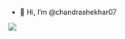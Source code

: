 - 👋 Hi, I’m @chandrashekhar07

<a href="https://www.linkedin.com/in/chandrashekharneupane/"><img src="https://github-readme-stats.vercel.app/api?username=chandrashekhar07&theme=radical"></a>
